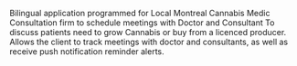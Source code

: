 Bilingual application programmed for Local Montreal Cannabis Medic Consultation firm to schedule meetings with Doctor and Consultant To discuss patients need to grow Cannabis or buy from a licenced producer. Allows the client to track meetings with doctor and consultants, as well as receive push notification reminder alerts.
